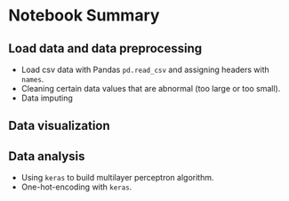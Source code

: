 # Notebook Summary
## Load data and data preprocessing
- Load csv data with Pandas `pd.read_csv` and assigning headers with `names`.  
- Cleaning certain data values that are abnormal (too large or too small).  
- Data imputing  
## Data visualization
## Data analysis
- Using `keras` to build multilayer perceptron algorithm.  
- One-hot-encoding with `keras`.  
